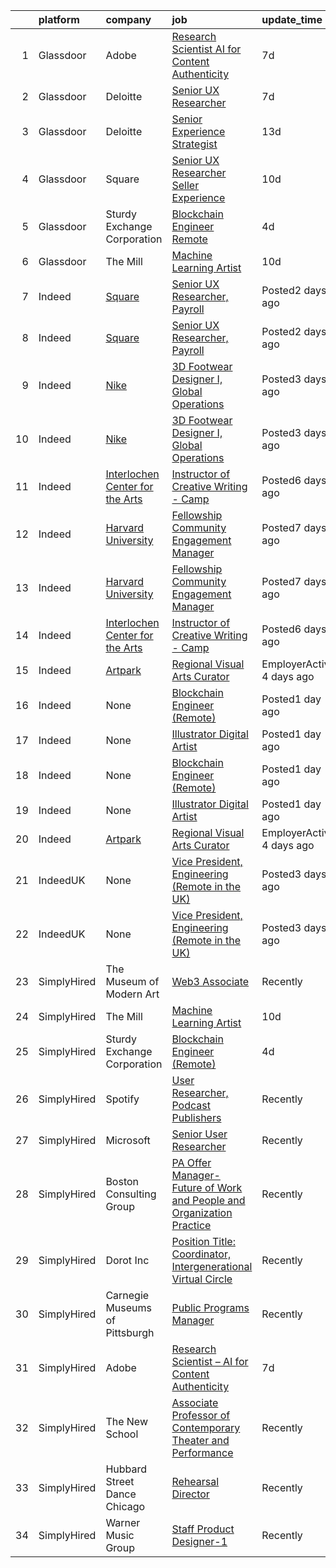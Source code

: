 

|    | platform    | company                                                                                       | job                                                                                                                                                                                                                                                                                                               | update_time               | location                |
|---:|:------------|:----------------------------------------------------------------------------------------------|:------------------------------------------------------------------------------------------------------------------------------------------------------------------------------------------------------------------------------------------------------------------------------------------------------------------|:--------------------------|:------------------------|
|  1 | Glassdoor   | Adobe                                                                                         | [Research Scientist   AI for Content Authenticity](https://www.glassdoor.com/partner/jobListing.htm?pos=101&ao=1136043&s=58&guid=00000180e560aa2aa379fa94cd485993&src=GD_JOB_AD&t=SR&vt=w&cs=1_1999343f&cb=1653115759371&jobListingId=1007861353171&jrtk=3-0-1g3im1akl3c4o001-1g3im1al2r1af800-1458bd9015927399-) | 7d                        | San Jose, CA            |
|  2 | Glassdoor   | Deloitte                                                                                      | [Senior UX Researcher](https://www.glassdoor.com/partner/jobListing.htm?pos=104&ao=1136043&s=58&guid=00000180e560aa2aa379fa94cd485993&src=GD_JOB_AD&t=SR&vt=w&cs=1_5fbece14&cb=1653115759372&jobListingId=1007858973853&jrtk=3-0-1g3im1akl3c4o001-1g3im1al2r1af800-409ca188b1f224e7-)                             | 7d                        | Seattle, WA             |
|  3 | Glassdoor   | Deloitte                                                                                      | [Senior Experience Strategist](https://www.glassdoor.com/partner/jobListing.htm?pos=106&ao=1136043&s=58&guid=00000180e560aa2aa379fa94cd485993&src=GD_JOB_AD&t=SR&vt=w&cs=1_fb84e4d4&cb=1653115759372&jobListingId=1007844840993&jrtk=3-0-1g3im1akl3c4o001-1g3im1al2r1af800-7b6289cf4b6ab3ef-)                     | 13d                       | Seattle, WA             |
|  4 | Glassdoor   | Square                                                                                        | [Senior UX Researcher  Seller Experience](https://www.glassdoor.com/partner/jobListing.htm?pos=105&ao=1136043&s=58&guid=00000180e560aa2aa379fa94cd485993&src=GD_JOB_AD&t=SR&vt=w&cs=1_8f87231d&cb=1653115759372&jobListingId=1007852838541&jrtk=3-0-1g3im1akl3c4o001-1g3im1al2r1af800-30e8d126274398b3-)          | 10d                       | New York, NY            |
|  5 | Glassdoor   | Sturdy Exchange Corporation                                                                   | [Blockchain Engineer  Remote ](https://www.glassdoor.com/partner/jobListing.htm?pos=103&ao=1136043&s=58&guid=00000180e560aa2aa379fa94cd485993&src=GD_JOB_AD&t=SR&vt=w&ea=1&cs=1_329be408&cb=1653115759372&jobListingId=1007867275386&jrtk=3-0-1g3im1akl3c4o001-1g3im1al2r1af800-6d3b61b60a4f9bd4-)                | 4d                        | Remote                  |
|  6 | Glassdoor   | The Mill                                                                                      | [Machine Learning Artist](https://www.glassdoor.com/partner/jobListing.htm?pos=102&ao=1136043&s=58&guid=00000180e560aa2aa379fa94cd485993&src=GD_JOB_AD&t=SR&vt=w&ea=1&cs=1_4492a4f4&cb=1653115759371&jobListingId=1007852838890&jrtk=3-0-1g3im1akl3c4o001-1g3im1al2r1af800-ffccbef91247c59e-)                     | 10d                       | New York, NY            |
|  7 | Indeed      | [Square](https://www.indeed.com/cmp/Block-d2625fe0)                                           | [Senior UX Researcher, Payroll](https://www.indeed.com/rc/clk?jk=ac77e4f32d2b75cc&fccid=08bfce1064449178&vjs=3)                                                                                                                                                                                                   | Posted2 days ago          | Portland, OR+1 location |
|  8 | Indeed      | [Square](https://www.indeed.com/cmp/Block-d2625fe0)                                           | [Senior UX Researcher, Payroll](https://www.indeed.com/rc/clk?jk=ac77e4f32d2b75cc&fccid=08bfce1064449178&vjs=3)                                                                                                                                                                                                   | Posted2 days ago          | Portland, OR+1 location |
|  9 | Indeed      | [Nike](https://www.indeed.com/cmp/Nike)                                                       | [3D Footwear Designer I, Global Operations](https://www.indeed.com/rc/clk?jk=7599713397fef12b&fccid=2c62e4de04b8f952&vjs=3)                                                                                                                                                                                       | Posted3 days ago          | Beaverton, OR           |
| 10 | Indeed      | [Nike](https://www.indeed.com/cmp/Nike)                                                       | [3D Footwear Designer I, Global Operations](https://www.indeed.com/rc/clk?jk=7599713397fef12b&fccid=2c62e4de04b8f952&vjs=3)                                                                                                                                                                                       | Posted3 days ago          | Beaverton, OR           |
| 11 | Indeed      | [Interlochen Center for the Arts](https://www.indeed.com/cmp/Interlochen-Center-For-the-Arts) | [Instructor of Creative Writing - Camp](https://www.indeed.com/company/Interlochen-Center-for-the-Arts/jobs/Instructor-Creative-Writing-ec3cabb10e15fa8b?fccid=2e046480f9159acc&vjs=3)                                                                                                                            | Posted6 days ago          | Interlochen, MI 49643   |
| 12 | Indeed      | [Harvard University](https://www.indeed.com/cmp/Harvard-University)                           | [Fellowship Community Engagement Manager](https://www.indeed.com/rc/clk?jk=de2d3f5742b64ad6&fccid=5507a64404691526&vjs=3)                                                                                                                                                                                         | Posted7 days ago          | Cambridge, MA           |
| 13 | Indeed      | [Harvard University](https://www.indeed.com/cmp/Harvard-University)                           | [Fellowship Community Engagement Manager](https://www.indeed.com/rc/clk?jk=de2d3f5742b64ad6&fccid=5507a64404691526&vjs=3)                                                                                                                                                                                         | Posted7 days ago          | Cambridge, MA           |
| 14 | Indeed      | [Interlochen Center for the Arts](https://www.indeed.com/cmp/Interlochen-Center-For-the-Arts) | [Instructor of Creative Writing - Camp](https://www.indeed.com/company/Interlochen-Center-for-the-Arts/jobs/Instructor-Creative-Writing-ec3cabb10e15fa8b?fccid=2e046480f9159acc&vjs=3)                                                                                                                            | Posted6 days ago          | Interlochen, MI 49643   |
| 15 | Indeed      | [Artpark](https://www.indeed.com/cmp/Artpark)                                                 | [Regional Visual Arts Curator](https://www.indeed.com/company/Artpark/jobs/Regional-Visual-Arts-Curator-d356463e690ac127?fccid=6976e9e5afa3c200&vjs=3)                                                                                                                                                            | EmployerActive 4 days ago | Lewiston, NY 14092      |
| 16 | Indeed      | None                                                                                          | [Blockchain Engineer (Remote)](https://www.indeed.com/rc/clk?jk=2d5039d2d9b14812&fccid=d2509990bde4f4af&vjs=3)                                                                                                                                                                                                    | Posted1 day ago           | Remote                  |
| 17 | Indeed      | None                                                                                          | [Illustrator Digital Artist](https://www.indeed.com/company/Hold-Gaming-Inc/jobs/Illustrator-Digital-Artist-794f736598300c66?fccid=1d6d77aa185f7d5d&vjs=3)                                                                                                                                                        | Posted1 day ago           | Remote                  |
| 18 | Indeed      | None                                                                                          | [Blockchain Engineer (Remote)](https://www.indeed.com/rc/clk?jk=2d5039d2d9b14812&fccid=d2509990bde4f4af&vjs=3)                                                                                                                                                                                                    | Posted1 day ago           | Remote                  |
| 19 | Indeed      | None                                                                                          | [Illustrator Digital Artist](https://www.indeed.com/company/Hold-Gaming-Inc/jobs/Illustrator-Digital-Artist-794f736598300c66?fccid=1d6d77aa185f7d5d&vjs=3)                                                                                                                                                        | Posted1 day ago           | Remote                  |
| 20 | Indeed      | [Artpark](https://www.indeed.com/cmp/Artpark)                                                 | [Regional Visual Arts Curator](https://www.indeed.com/company/Artpark/jobs/Regional-Visual-Arts-Curator-d356463e690ac127?fccid=6976e9e5afa3c200&vjs=3)                                                                                                                                                            | EmployerActive 4 days ago | Lewiston, NY 14092      |
| 21 | IndeedUK    | None                                                                                          | [Vice President, Engineering (Remote in the UK)](https://uk.indeed.com/rc/clk?jk=773da11f298afee3&fccid=e64662cc8495221b&vjs=3)                                                                                                                                                                                   | Posted3 days ago          | Ely•Remote              |
| 22 | IndeedUK    | None                                                                                          | [Vice President, Engineering (Remote in the UK)](https://uk.indeed.com/rc/clk?jk=773da11f298afee3&fccid=e64662cc8495221b&vjs=3)                                                                                                                                                                                   | Posted3 days ago          | Ely•Remote              |
| 23 | SimplyHired | The Museum of Modern Art                                                                      | [Web3 Associate](https://www.simplyhired.com/job/YuKI2tqG1D95R1pZjD5X4TDL5EorwMNgW-VnZr6KMSpp97UaGBSgSg?q=generative+artist)                                                                                                                                                                                      | Recently                  | New York, NY            |
| 24 | SimplyHired | The Mill                                                                                      | [Machine Learning Artist](https://www.simplyhired.com/job/XVEFzz79CO-w0vKDpWDWyG7FqlAPO4sP1Q-84V2gAtG5RVxWhMN60w?q=generative+artist)                                                                                                                                                                             | 10d                       | New York, NY            |
| 25 | SimplyHired | Sturdy Exchange Corporation                                                                   | [Blockchain Engineer (Remote)](https://www.simplyhired.com/job/EX4Tprg-Br7x4iaHJdOtyCi3WWTkQ9XlnoiScmX_0mHqKpcQzAvCeg?q=generative+artist)                                                                                                                                                                        | 4d                        | Remote                  |
| 26 | SimplyHired | Spotify                                                                                       | [User Researcher, Podcast Publishers](https://www.simplyhired.com/job/EzVMIseMCZYSeAe8tUzdjtWjHJ-Wvq5BdgEd8_u_SRAJIPadQ5NJFw?q=generative+artist)                                                                                                                                                                 | Recently                  | New York, NY            |
| 27 | SimplyHired | Microsoft                                                                                     | [Senior User Researcher](https://www.simplyhired.com/job/nZQlxEz90J_jvi4cPLFCpNujQRYhVg1D27ks2n2v8xgL0vjBMUAAWA?q=generative+artist)                                                                                                                                                                              | Recently                  | Redmond, WA             |
| 28 | SimplyHired | Boston Consulting Group                                                                       | [PA Offer Manager- Future of Work and People and Organization Practice](https://www.simplyhired.com/job/K3AF4iKLkk7ilwlFXjC3ZsjDHl4vwqzzN0Zs8Qc7yXFu3jIKvQVuXQ?q=generative+artist)                                                                                                                               | Recently                  | Boston, MA              |
| 29 | SimplyHired | Dorot Inc                                                                                     | [Position Title: Coordinator, Intergenerational Virtual Circle](https://www.simplyhired.com/job/soHiwMy4f_7IYNYWWDb1zEipJSixLcDknYfBHTpTYue2zalCSEDrCQ?q=generative+artist)                                                                                                                                       | Recently                  | New York, NY            |
| 30 | SimplyHired | Carnegie Museums of Pittsburgh                                                                | [Public Programs Manager](https://www.simplyhired.com/job/DH9EZoNzM8cA4SnrsJXWNB_LafU4i6g5fvlIljwEQaPSgU_y3aA3yA?q=generative+artist)                                                                                                                                                                             | Recently                  | Pittsburgh, PA          |
| 31 | SimplyHired | Adobe                                                                                         | [Research Scientist – AI for Content Authenticity](https://www.simplyhired.com/job/sHB9V-ER0zPVYgbqHVudXt99S-g9K09ZGD1KyeFfKQG5rn1JaTWF8Q?q=generative+artist)                                                                                                                                                    | 7d                        | San Jose, CA            |
| 32 | SimplyHired | The New School                                                                                | [Associate Professor of Contemporary Theater and Performance](https://www.simplyhired.com/job/lmgeZGD9x9XUNcrpBZkeujCIb5j5-smKyZl2B-n-08TgIYV-02M4SA?q=generative+artist)                                                                                                                                         | Recently                  | New York, NY            |
| 33 | SimplyHired | Hubbard Street Dance Chicago                                                                  | [Rehearsal Director](https://www.simplyhired.com/job/mZK8xYPzV-_bhpGi0ZDK1ANbDbJ6Nci0VtTtuvh8U5ecauhqZuL8NQ?q=generative+artist)                                                                                                                                                                                  | Recently                  | Chicago, IL             |
| 34 | SimplyHired | Warner Music Group                                                                            | [Staff Product Designer-1](https://www.simplyhired.com/job/Rx3QVpdtMgRFeZ_Jq3WKPJJ7jLDegkvmHHZuGX1n-oprxs58NT_p3g?q=generative+artist)                                                                                                                                                                            | Recently                  | Broadway, VA            |